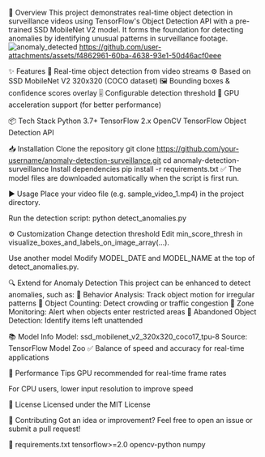 🧠 Overview
This project demonstrates real-time object detection in surveillance videos using TensorFlow's Object Detection API with a pre-trained SSD MobileNet V2 model. It forms the foundation for detecting anomalies by identifying unusual patterns in surveillance footage.
![anomaly_detected](https://github.com/user-attachments/assets/8f299cba-7ed0-4001-a303-3f1104bdf791)
https://github.com/user-attachments/assets/f4862961-60ba-4638-93e1-50d46acf0eee

✨ Features
🎯 Real-time object detection from video streams
⚙️ Based on SSD MobileNet V2 320x320 (COCO dataset)
🖼️ Bounding boxes & confidence scores overlay
🎚️ Configurable detection threshold
🚀 GPU acceleration support (for better performance)

📦 Tech Stack
Python 3.7+
TensorFlow 2.x
OpenCV
TensorFlow Object Detection API

📥 Installation
Clone the repository
git clone https://github.com/your-username/anomaly-detection-surveillance.git
cd anomaly-detection-surveillance
Install dependencies
pip install -r requirements.txt
✅ The model files are downloaded automatically when the script is first run.

▶️ Usage
Place your video file (e.g. sample_video_1.mp4) in the project directory.

Run the detection script:
python detect_anomalies.py

⚙️ Customization
Change detection threshold
Edit min_score_thresh in visualize_boxes_and_labels_on_image_array(...).

Use another model
Modify MODEL_DATE and MODEL_NAME at the top of detect_anomalies.py.

🔍 Extend for Anomaly Detection
This project can be enhanced to detect anomalies, such as:
🧭 Behavior Analysis: Track object motion for irregular patterns
🔢 Object Counting: Detect crowding or traffic congestion
🚫 Zone Monitoring: Alert when objects enter restricted areas
🎒 Abandoned Object Detection: Identify items left unattended

📚 Model Info
Model: ssd_mobilenet_v2_320x320_coco17_tpu-8
Source: TensorFlow Model Zoo
✅ Balance of speed and accuracy for real-time applications

🚀 Performance Tips
GPU recommended for real-time frame rates

For CPU users, lower input resolution to improve speed

📄 License
Licensed under the MIT License

🤝 Contributing
Got an idea or improvement? Feel free to open an issue or submit a pull request!

📑 requirements.txt
tensorflow>=2.0
opencv-python
numpy
